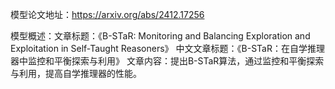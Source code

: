 模型论文地址：https://arxiv.org/abs/2412.17256

模型概述：文章标题：《B-STaR: Monitoring and Balancing Exploration and Exploitation in Self-Taught Reasoners》
中文文章标题：《B-STaR：在自学推理器中监控和平衡探索与利用》
文章内容：提出B-STaR算法，通过监控和平衡探索与利用，提高自学推理器的性能。
